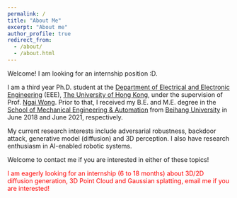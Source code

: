 ```yaml
---
permalink: /
title: "About Me"
excerpt: "About me"
author_profile: true
redirect_from: 
  - /about/
  - /about.html
---
```

Welcome! I am looking for an internship position :D.

I am a third year Ph.D. student at the [Department of Electrical and Electronic Engineering](https://www.eee.hku.hk/) (EEE), [The University of Hong Kong](https://www.hku.hk/), under the supervision of Prof. [Ngai Wong](https://www.eee.hku.hk/~nwong/). Prior to that, I received my B.E. and M.E. degree in the [School of Mechanical Engineering & Automation](http://www.me.buaa.edu.cn/) from [Beihang University](http://www.buaa.edu.cn/) in June 2018 and June 2021, respectively.

My current research interests include adversarial robustness, backdoor attack, generative model (diffusion) and 3D perception. I also have research enthusiasm in AI-enabled robotic systems.

Welcome to contact me if you are interested in either of these topics!

<font color=red>I am eagerly looking for an internship (6 to 18 months) about 3D/2D diffusion generation, 3D Point Cloud and Gaussian splatting, email me if you are interested! </font>
